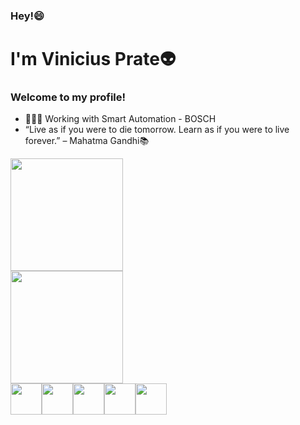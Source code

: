 ### Hey!😄
# I'm Vinicius Prate👽
### Welcome to my profile! 


- 🧑🏻‍💻 Working with Smart Automation - BOSCH
- “Live as if you were to die tomorrow. Learn as if you were to live forever.” – Mahatma Gandhi📚

<div>
  <a href="https://github.com/viktormarinho">
  <img height="180em" src="https://github-readme-stats.vercel.app/api?username=vinicius-prates&show_icons=true&theme=tokyonight">
<br>
  <img height="180em" src="https://github-readme-stats.vercel.app/api/top-langs/?username=vinicius-prates&layout=compact&theme=tokyonight">
    </div>
  
  <div style="display: flex; flex-wrap: wrap;">
  <br>
  <img height="50" width="50" src="https://cdn.jsdelivr.net/gh/devicons/devicon/icons/java/java-original.svg">
  <img height="50" width="50" src="https://cdn.jsdelivr.net/gh/devicons/devicon/icons/python/python-original.svg">
  <img height="50" width="50" src="https://cdn.jsdelivr.net/gh/devicons/devicon/icons/javascript/javascript-original.svg">
  <img height="50" width="50" src="https://cdn.jsdelivr.net/gh/devicons/devicon/icons/html5/html5-original.svg">
  <img height="50" width="50" src="https://cdn.jsdelivr.net/gh/devicons/devicon/icons/css3/css3-original.svg">
  </div>
